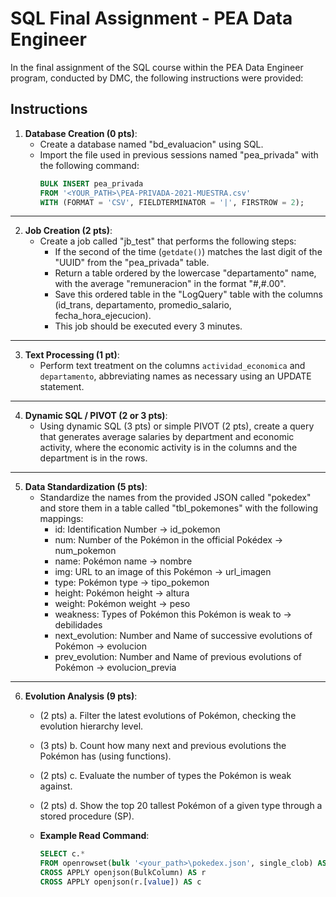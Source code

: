 # SQL Final Assignment - PEA Data Engineer

In the final assignment of the SQL course within the PEA Data Engineer program, conducted by DMC, the following instructions were provided:

## Instructions

1. **Database Creation (0 pts)**: 
   - Create a database named "bd_evaluacion" using SQL.
   - Import the file used in previous sessions named "pea_privada" with the following command:
     ```sql
     BULK INSERT pea_privada
     FROM '<YOUR_PATH>\PEA-PRIVADA-2021-MUESTRA.csv'
     WITH (FORMAT = 'CSV', FIELDTERMINATOR = '|', FIRSTROW = 2);
     ```
---
2. **Job Creation (2 pts)**: 
   - Create a job called "jb_test" that performs the following steps:
     - If the second of the time (`getdate()`) matches the last digit of the "UUID" from the "pea_privada" table.
     - Return a table ordered by the lowercase "departamento" name, with the average "remuneracion" in the format "#,#.00".
     - Save this ordered table in the "LogQuery" table with the columns (id_trans, departamento, promedio_salario, fecha_hora_ejecucion).
     - This job should be executed every 3 minutes.
---
3. **Text Processing (1 pt)**: 
   - Perform text treatment on the columns `actividad_economica` and `departamento`, abbreviating names as necessary using an UPDATE statement.
---
4. **Dynamic SQL / PIVOT (2 or 3 pts)**: 
   - Using dynamic SQL (3 pts) or simple PIVOT (2 pts), create a query that generates average salaries by department and economic activity, where the economic activity is in the columns and the department is in the rows.
---
5. **Data Standardization (5 pts)**: 
   - Standardize the names from the provided JSON called "pokedex" and store them in a table called "tbl_pokemones" with the following mappings:
     - id: Identification Number → id_pokemon 
     - num: Number of the Pokémon in the official Pokédex → num_pokemon
     - name: Pokémon name → nombre
     - img: URL to an image of this Pokémon → url_imagen
     - type: Pokémon type → tipo_pokemon
     - height: Pokémon height → altura
     - weight: Pokémon weight → peso
     - weakness: Types of Pokémon this Pokémon is weak to → debilidades
     - next_evolution: Number and Name of successive evolutions of Pokémon → evolucion
     - prev_evolution: Number and Name of previous evolutions of Pokémon → evolucion_previa
---
6. **Evolution Analysis (9 pts)**:
   - (2 pts) a. Filter the latest evolutions of Pokémon, checking the evolution hierarchy level.
   - (3 pts) b. Count how many next and previous evolutions the Pokémon has (using functions).
   - (2 pts) c. Evaluate the number of types the Pokémon is weak against.
   - (2 pts) d. Show the top 20 tallest Pokémon of a given type through a stored procedure (SP).

   - **Example Read Command**:
     ```sql
     SELECT c.*
     FROM openrowset(bulk '<your_path>\pokedex.json', single_clob) AS j
     CROSS APPLY openjson(BulkColumn) AS r
     CROSS APPLY openjson(r.[value]) AS c
     ```

